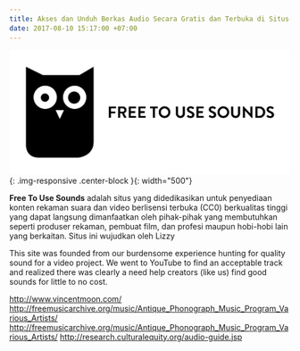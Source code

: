 ```yaml
---
title: Akses dan Unduh Berkas Audio Secara Gratis dan Terbuka di Situs-Situs Ini!
date: 2017-08-10 15:17:00 +07:00
---
```


![Free-to-use-sounds-logo.png](/uploads/Free-to-use-sounds-logo.png){: .img-responsive .center-block }{: width="500"}

**Free To Use Sounds** adalah situs yang didedikasikan untuk penyediaan konten rekaman suara dan video berlisensi terbuka (CC0) berkualitas tinggi yang dapat langsung dimanfaatkan oleh pihak-pihak yang membutuhkan seperti produser rekaman, pembuat film, dan profesi maupun hobi-hobi lain yang berkaitan. Situs ini wujudkan oleh Lizzy 

This site was founded from our burdensome experience hunting for quality sound for a video project. We went to YouTube to find an acceptable track and realized there was clearly a need help creators (like us) find good sounds for little to no cost.

http://www.vincentmoon.com/
http://freemusicarchive.org/music/Antique_Phonograph_Music_Program_Various_Artists/
http://freemusicarchive.org/music/Antique_Phonograph_Music_Program_Various_Artists/
http://research.culturalequity.org/audio-guide.jsp